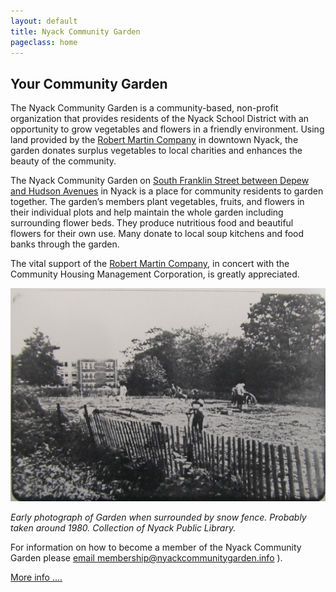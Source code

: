 ```yaml
---
layout: default
title: Nyack Community Garden
pageclass: home
---
```


## Your Community Garden

The Nyack Community Garden is a community-based, non-profit organization
that provides residents of the Nyack School District with an opportunity
to grow vegetables and flowers in a friendly environment. Using land
provided by the [Robert Martin Company](http://robertmartincompany.com)
in downtown Nyack, the garden donates surplus vegetables to local
charities and enhances the beauty of the community.

The Nyack Community Garden on [South Franklin Street between Depew and
Hudson
Avenues](http://www.openstreetmap.org/?minlon=-73.9218139648438&minlat=41.0889358520508&maxlon=-73.9215545654297&maxlat=41.0897102355957)
in Nyack is a place for community residents to garden together. The garden’s members plant vegetables,
fruits, and flowers in their individual plots and help maintain the
whole garden including surrounding flower beds. They produce nutritious
food and beautiful flowers for their own use. Many donate to local soup
kitchens and food banks through the garden.

The vital support of the [Robert Martin
Company](http://robertmartincompany.com), in concert with the Community
Housing Management Corporation, is greatly appreciated.

<img src="/images/undated from NPL 11.01.29.jpeg" alt="Early photo of the garden around 1980, in the snow" width="600"/>

*Early photograph of Garden when surrounded by snow fence. Probably taken around 1980. Collection of Nyack Public Library.*

For information on how to become a member of the Nyack Community Garden
please [email membership@nyackcommunitygarden.info](mailto:membership@nyackcommunitygarden.info)
).

[More info ....](/info/)
